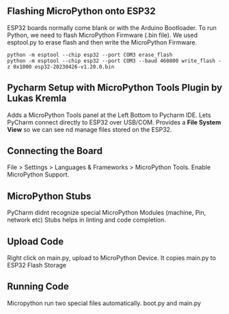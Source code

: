 ## Flashing MicroPython onto ESP32
ESP32 boards normally come blank or with the Arduino Bootloader. To run Python, we need to flash MicroPython Firmware (.bin file). We used esptool.py to erase flash and then write the MicroPython Firmware.
```shell
python -m esptool --chip esp32 --port COM3 erase_flash
python -m esptool --chip esp32 --port COM3 --baud 460800 write_flash -z 0x1000 esp32-20230426-v1.20.0.bin
```
## Pycharm Setup with MicroPython Tools Plugin by Lukas Kremla
Adds a MicroPython Tools panel at the Left Bottom to Pycharm IDE. Lets PyCharm connect directly to ESP32 over USB/COM. Provides a **File System View** so we can see nd manage files stored on the ESP32.

## Connecting the Board
File > Settings > Languages & Frameworks > MicroPython Tools. Enable MicroPython Support.

## MicroPython Stubs
PyCharm didnt recognize special MicroPython Modules (machine, Pin, network etc) Stubs helps in linting and code completion.

## Upload Code
Right click on main.py, upload to MicroPython Device. It copies main.py to ESP32 Flash Storage

## Running Code
Micropython run two special files automatically. boot.py and main.py
